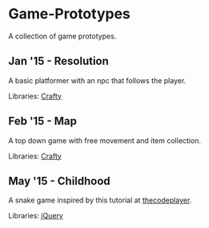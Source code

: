 # Game-Prototypes

A collection of game prototypes.

## Jan '15 - Resolution

A basic platformer with an npc that follows the player.

Libraries: <a href="http://craftyjs.com" target="_blank">Crafty</a>

## Feb '15 - Map

A top down game with free movement and item collection.

Libraries: <a href="http://craftyjs.com" target="_blank">Crafty</a>

## May '15 - Childhood

A snake game inspired by this tutorial at <a href="http://thecodeplayer.com/walkthrough/html5-game-tutorial-make-a-snake-game-using-html5-canvas-jquery" target="_blank">thecodeplayer</a>.

Libraries: <a href="http://jquery.com" target="_blank">jQuery</a>
